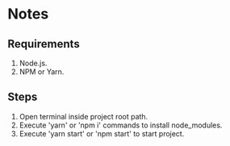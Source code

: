# Notes

## Requirements

1. Node.js.
3. NPM or Yarn.

## Steps
 
1. Open terminal inside project root path.
2. Execute 'yarn' or 'npm i' commands to install node_modules.
3. Execute 'yarn start' or 'npm start' to start project.